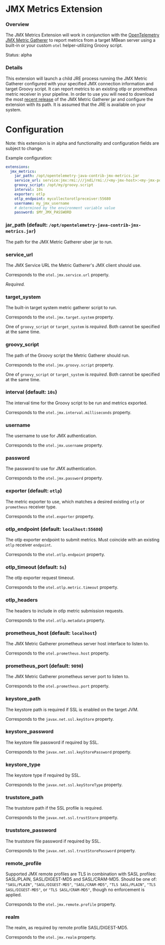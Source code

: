 # JMX Metrics Extension

### Overview

The JMX Metrics Extension will work in conjunction with the [OpenTelemetry JMX Metric Gatherer](https://github.com/open-telemetry/opentelemetry-java-contrib/blob/master/contrib/jmx-metrics/README.md)
to report metrics from a target MBean server using a built-in or your custom `otel` helper-utilizing
Groovy script.

Status: alpha

### Details

This extension will launch a child JRE process running the JMX Metric Gatherer configured with your specified JMX
connection information and target Groovy script.  It can report metrics to an existing otlp or prometheus metric
receiver in your pipeline.  In order to use you will need to download the most [recent release](https://oss.jfrog.org/artifactory/oss-snapshot-local/io/opentelemetry/contrib/opentelemetry-java-contrib-jmx-metrics/)
of the JMX Metric Gatherer jar and configure the extension with its path.  It is assumed that the JRE is
available on your system.

# Configuration

Note: this extension is in alpha and functionality and configuration fields are subject to change.

Example configuration:

```yaml
extensions:
  jmx_metrics:
    jar_path: /opt/opentelemetry-java-contrib-jmx-metrics.jar
    service_url: service:jmx:rmi:///jndi/rmi://<my-jmx-host>:<my-jmx-port>/jmxrmi
    groovy_script: /opt/my/groovy.script
    interval: 10s
    exporter: otlp
    otlp_endpoint: mycollectorotlpreceiver:55680
    username: my_jmx_username
    # determined by the environment variable value
    password: $MY_JMX_PASSWORD
```

### jar_path (default: `/opt/opentelemetry-java-contrib-jmx-metrics.jar`)

The path for the JMX Metric Gatherer uber jar to run.

### service_url

The JMX Service URL the Metric Gatherer's JMX client should use.

Corresponds to the `otel.jmx.service.url` property.

_Required._

### target_system

The built-in target system metric gatherer script to run.

Corresponds to the `otel.jmx.target.system` property.

One of `groovy_script` or `target_system` is _required_.  Both cannot be specified at the same time.

### groovy_script

The path of the Groovy script the Metric Gatherer should run.

Corresponds to the `otel.jmx.groovy.script` property.

One of `groovy_script` or `target_system` is _required_.  Both cannot be specified at the same time.

### interval (default: `10s`)

The interval time for the Groovy script to be run and metrics exported.

Corresponds to the `otel.jmx.interval.milliseconds` property.

### username

The username to use for JMX authentication.

Corresponds to the `otel.jmx.username` property.

### password

The password to use for JMX authentication.

Corresponds to the `otel.jmx.password` property.

### exporter (default: `otlp`)

The metric exporter to use, which matches a desired existing `otlp` or `prometheus` receiver type.

Corresponds to the `otel.exporter` property.

### otlp_endpoint (default: `localhost:55680`)

The otlp exporter endpoint to submit metrics.  Must coincide with an existing `otlp` receiver `endpoint`.

Corresponds to the `otel.otlp.endpoint` property.

### otlp_timeout (default: `5s`)

The otlp exporter request timeout.

Corresponds to the `otel.otlp.metric.timeout` property.

### otlp_headers

The headers to include in otlp metric submission requests.

Corresponds to the `otel.otlp.metadata` property.

### prometheus_host (default: `localhost`)

The JMX Metric Gatherer prometheus server host interface to listen to.

Corresponds to the `otel.prometheus.host` property.

### prometheus_port (default: `9090`)

The JMX Metric Gatherer prometheus server port to listen to.

Corresponds to the `otel.prometheus.port` property.

### keystore_path

The keystore path is required if SSL is enabled on the target JVM.

Corresponds to the `javax.net.ssl.keyStore` property.

### keystore_password

The keystore file password if required by SSL.

Corresponds to the `javax.net.ssl.keyStorePassword` property.

### keystore_type

The keystore type if required by SSL.

Corresponds to the `javax.net.ssl.keyStoreType` property.

### truststore_path 

The truststore path if the SSL profile is required.

Corresponds to the `javax.net.ssl.trustStore` property.

### truststore_password

The truststore file password if required by SSL.

Corresponds to the `javax.net.ssl.trustStorePassword` property.

### remote_profile

Supported JMX remote profiles are TLS in combination with SASL profiles: SASL/PLAIN, SASL/DIGEST-MD5 and SASL/CRAM-MD5.
Should be one of: `"SASL/PLAIN"`, `"SASL/DIGEST-MD5"`, `"SASL/CRAM-MD5"`, `"TLS SASL/PLAIN"`, `"TLS SASL/DIGEST-MD5"`,
or `"TLS SASL/CRAM-MD5"`, though no enforcement is applied.

Corresponds to the `otel.jmx.remote.profile` property.

### realm

The realm, as required by remote profile SASL/DIGEST-MD5.

Corresponds to the `otel.jmx.realm` property.
